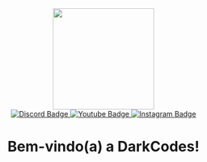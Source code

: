 <div id="header" align="center">
  <img src="https://media.discordapp.net/attachments/990311525904433172/1006585031688454194/DarkCodes_-_Logo.png"?width=545&height=545" width="200"/>
</div>
<div id="badges" align="center">
<a href="https://github.com/darknesss2">
  <img src="https://img.shields.io/badge/Discord-royalblue?style=for-the-badge&logo=Discord&logoColor=white" alt="Discord Badge"/>
  </a>
  <a href="https://github.com/darknesss2">
  <img src="https://img.shields.io/badge/YouTube-red?style=for-the-badge&logo=youtube&logoColor=white" alt="Youtube Badge"/>
</a>
<a href="https://github.com/darknesss2">
  <img src="https://img.shields.io/badge/Instagram-deeppink?style=for-the-badge&logo=instagram&logoColor=white" alt="Instagram Badge"/>
</a>
</div>
<div align="center">
  <img src="https://komarev.com/ghpvc/?username=darknesss2&style=flat-square&color=blue" alt=""/>
</div>
<h1 align="center">
   Bem-vindo(a) a DarkCodes!
</h1>
